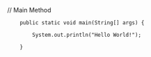 

    
        
        
// Main Method

        public static void main(String[] args) {

            System.out.println("Hello World!");

        }

    

